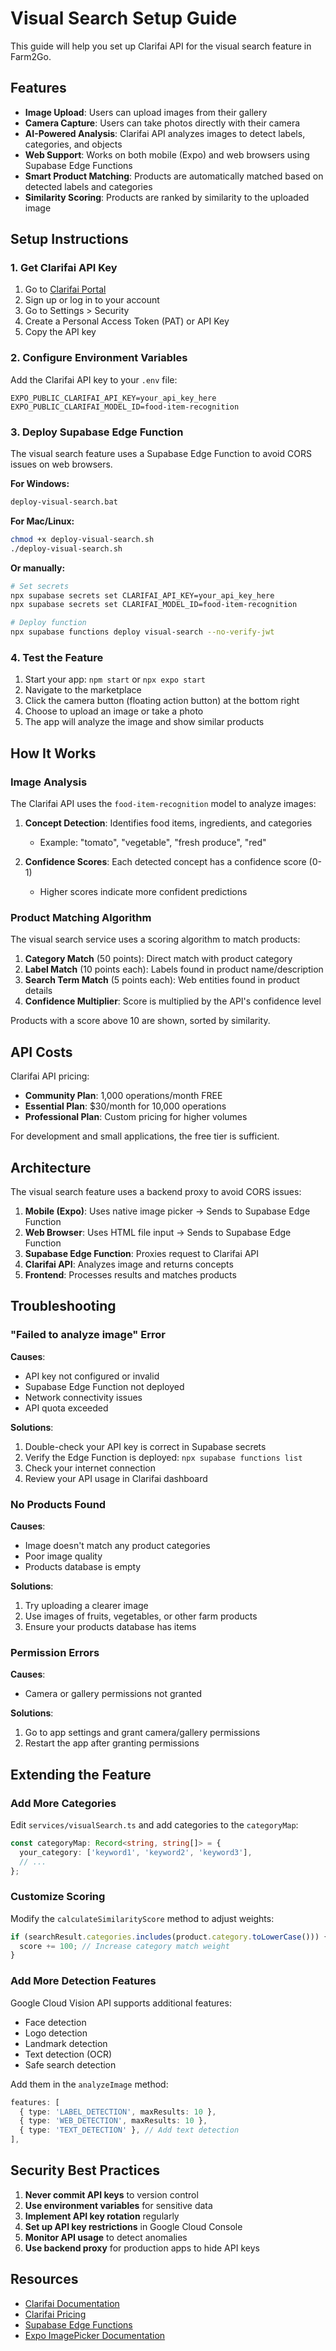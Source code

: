 # Visual Search Setup Guide

This guide will help you set up Clarifai API for the visual search feature in Farm2Go.

## Features

- **Image Upload**: Users can upload images from their gallery
- **Camera Capture**: Users can take photos directly with their camera
- **AI-Powered Analysis**: Clarifai API analyzes images to detect labels, categories, and objects
- **Web Support**: Works on both mobile (Expo) and web browsers using Supabase Edge Functions
- **Smart Product Matching**: Products are automatically matched based on detected labels and categories
- **Similarity Scoring**: Products are ranked by similarity to the uploaded image

## Setup Instructions

### 1. Get Clarifai API Key

1. Go to [Clarifai Portal](https://clarifai.com/)
2. Sign up or log in to your account
3. Go to Settings > Security
4. Create a Personal Access Token (PAT) or API Key
5. Copy the API key

### 2. Configure Environment Variables

Add the Clarifai API key to your `.env` file:

```env
EXPO_PUBLIC_CLARIFAI_API_KEY=your_api_key_here
EXPO_PUBLIC_CLARIFAI_MODEL_ID=food-item-recognition
```

### 3. Deploy Supabase Edge Function

The visual search feature uses a Supabase Edge Function to avoid CORS issues on web browsers.

**For Windows:**
```bash
deploy-visual-search.bat
```

**For Mac/Linux:**
```bash
chmod +x deploy-visual-search.sh
./deploy-visual-search.sh
```

**Or manually:**
```bash
# Set secrets
npx supabase secrets set CLARIFAI_API_KEY=your_api_key_here
npx supabase secrets set CLARIFAI_MODEL_ID=food-item-recognition

# Deploy function
npx supabase functions deploy visual-search --no-verify-jwt
```

### 4. Test the Feature

1. Start your app: `npm start` or `npx expo start`
2. Navigate to the marketplace
3. Click the camera button (floating action button) at the bottom right
4. Choose to upload an image or take a photo
5. The app will analyze the image and show similar products

## How It Works

### Image Analysis

The Clarifai API uses the `food-item-recognition` model to analyze images:

1. **Concept Detection**: Identifies food items, ingredients, and categories
   - Example: "tomato", "vegetable", "fresh produce", "red"

2. **Confidence Scores**: Each detected concept has a confidence score (0-1)
   - Higher scores indicate more confident predictions

### Product Matching Algorithm

The visual search service uses a scoring algorithm to match products:

1. **Category Match** (50 points): Direct match with product category
2. **Label Match** (10 points each): Labels found in product name/description
3. **Search Term Match** (5 points each): Web entities found in product details
4. **Confidence Multiplier**: Score is multiplied by the API's confidence level

Products with a score above 10 are shown, sorted by similarity.

## API Costs

Clarifai API pricing:
- **Community Plan**: 1,000 operations/month FREE
- **Essential Plan**: $30/month for 10,000 operations
- **Professional Plan**: Custom pricing for higher volumes

For development and small applications, the free tier is sufficient.

## Architecture

The visual search feature uses a backend proxy to avoid CORS issues:

1. **Mobile (Expo)**: Uses native image picker → Sends to Supabase Edge Function
2. **Web Browser**: Uses HTML file input → Sends to Supabase Edge Function
3. **Supabase Edge Function**: Proxies request to Clarifai API
4. **Clarifai API**: Analyzes image and returns concepts
5. **Frontend**: Processes results and matches products

## Troubleshooting

### "Failed to analyze image" Error

**Causes**:
- API key not configured or invalid
- Supabase Edge Function not deployed
- Network connectivity issues
- API quota exceeded

**Solutions**:
1. Double-check your API key is correct in Supabase secrets
2. Verify the Edge Function is deployed: `npx supabase functions list`
3. Check your internet connection
4. Review your API usage in Clarifai dashboard

### No Products Found

**Causes**:
- Image doesn't match any product categories
- Poor image quality
- Products database is empty

**Solutions**:
1. Try uploading a clearer image
2. Use images of fruits, vegetables, or other farm products
3. Ensure your products database has items

### Permission Errors

**Causes**:
- Camera or gallery permissions not granted

**Solutions**:
1. Go to app settings and grant camera/gallery permissions
2. Restart the app after granting permissions

## Extending the Feature

### Add More Categories

Edit `services/visualSearch.ts` and add categories to the `categoryMap`:

```typescript
const categoryMap: Record<string, string[]> = {
  your_category: ['keyword1', 'keyword2', 'keyword3'],
  // ...
};
```

### Customize Scoring

Modify the `calculateSimilarityScore` method to adjust weights:

```typescript
if (searchResult.categories.includes(product.category.toLowerCase())) {
  score += 100; // Increase category match weight
}
```

### Add More Detection Features

Google Cloud Vision API supports additional features:
- Face detection
- Logo detection
- Landmark detection
- Text detection (OCR)
- Safe search detection

Add them in the `analyzeImage` method:

```typescript
features: [
  { type: 'LABEL_DETECTION', maxResults: 10 },
  { type: 'WEB_DETECTION', maxResults: 10 },
  { type: 'TEXT_DETECTION' }, // Add text detection
],
```

## Security Best Practices

1. **Never commit API keys** to version control
2. **Use environment variables** for sensitive data
3. **Implement API key rotation** regularly
4. **Set up API key restrictions** in Google Cloud Console
5. **Monitor API usage** to detect anomalies
6. **Use backend proxy** for production apps to hide API keys

## Resources

- [Clarifai Documentation](https://docs.clarifai.com/)
- [Clarifai Pricing](https://www.clarifai.com/pricing)
- [Supabase Edge Functions](https://supabase.com/docs/guides/functions)
- [Expo ImagePicker Documentation](https://docs.expo.dev/versions/latest/sdk/imagepicker/)